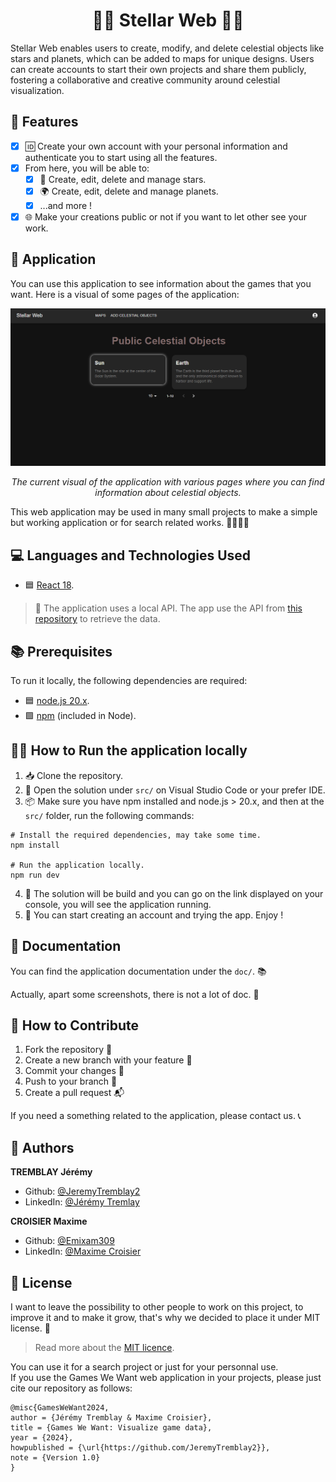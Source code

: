 <h1 align="center"> 🌌🚀 Stellar Web 🌠🌟 </h1>

Stellar Web enables users to create, modify, and delete celestial objects like stars and planets, which can be added to maps for unique designs. Users can create accounts to start their own projects and share them publicly, fostering a collaborative and creative community around celestial visualization.

## 🚀 Features

- [x] 🆔 Create your own account with your personal information and authenticate you to start using all the features.
- [x] From here, you will be able to:
  - [x] 🌟 Create, edit, delete and manage stars.
  - [x] 🌍 Create, edit, delete and manage planets.
  - [x] ...and more !
- [x] 🌐 Make your creations public or not if you want to let other see your work.

## 📱 Application

You can use this application to see information about the games that you want. Here is a visual of some pages of the application: 

<p align="center">
    <img src="./doc/images/Stellarweb.png"/>
</p>
<p align="center" text>
    <i>
        The current visual of the application with various pages where you can find information about celestial objects.
    </i>
</p>

This web application may be used in many small projects to make a simple but working application or for search related works. 🕵️‍♀️🕵️‍♂️

## 💻 Languages and Technologies Used

* 🟦 [React 18](https://fr.legacy.reactjs.org/).

> 🚧 The application uses a local API. The app use the API from [this repository](https://github.com/JeremyTremblay2/stellar-api) to retrieve the data.

## 📚 Prerequisites

To run it locally, the following dependencies are required:

* 🟦 [node.js 20.x](https://nodejs.org/en).
* 🟩 [npm](https://nodejs.org/en) (included in Node).

## 🏃‍♂️ How to Run the application locally

1. 📥 Clone the repository.
2. 📁 Open the solution under `src/` on Visual Studio Code or your prefer IDE.
3. 📦 Make sure you have npm installed and node.js > 20.x, and then at the `src/` folder, run the following commands:

```shell
# Install the required dependencies, may take some time.
npm install

# Run the application locally.
npm run dev
```

4. 🚀 The solution will be build and you can go on the link displayed on your console, you will see the application running.
5. 🌟 You can start creating an account and trying the app. Enjoy !

## 📖 Documentation

You can find the application documentation under the `doc/`. 📚

Actually, apart some screenshots, there is not a lot of doc. 📸

## 🤝 How to Contribute

1. Fork the repository 🍴
2. Create a new branch with your feature 🌿
3. Commit your changes 💾
4. Push to your branch 🚀
5. Create a pull request 📬

If you need a something related to the application, please contact us. 📞

## 👥 Authors

**TREMBLAY Jérémy**

* Github: [@JeremyTremblay2](https://github.com/JeremyTremblay2)
* LinkedIn: [@Jérémy Tremlay](https://fr.linkedin.com/in/j%C3%A9r%C3%A9my-tremblay2)

**CROISIER Maxime**

* Github: [@Emixam309](https://github.com/Emixam309)
* LinkedIn: [@Maxime Croisier](https://www.linkedin.com/in/maxime-croisier-425131220/)

## 📝 License

I want to leave the possibility to other people to work on this project, to improve it and to make it grow, that's why we decided to place it under MIT license. 📜

> Read more about the [MIT licence](https://opensource.org/licenses/MIT).

You can use it for a search project or just for your personnal use.  
If you use the Games We Want web application in your projects, please just cite our repository as follows:

```
@misc{GamesWeWant2024,
author = {Jérémy Tremblay & Maxime Croisier},
title = {Games We Want: Visualize game data},
year = {2024},
howpublished = {\url{https://github.com/JeremyTremblay2}},
note = {Version 1.0}
}
```
